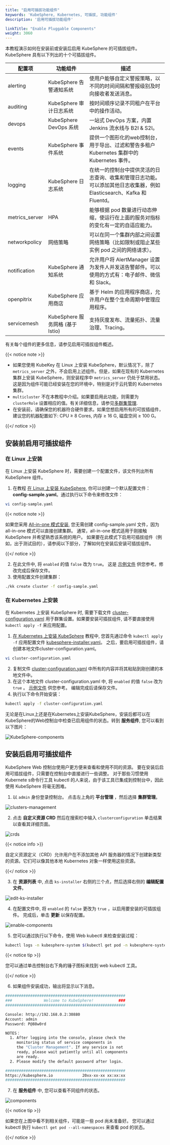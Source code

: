 ```yaml
---
title: "启用可插拔功能组件"
keywords: 'KubeSphere, Kubernetes, 可插拔, 功能组件'
description: '启用可插拔功能组件'

linkTitle: "Enable Pluggable Components"
weight: 3060
---
```


本教程演示如何在安装前或安装后启用 KubeSphere 的可插拔组件。KubeSphere 具有以下列出的十个可插拔组件。

| 配置项 | 功能组件               | 描述                                                  |
| ------------------ | ------------------------------------- | ------------------------------------------------------------ |
| alerting           | KubeSphere 告警通知系统            | 使用户能够自定义警报策略，以不同的时间间隔和警报级别及时向接收者发送消息。 |
| auditing           | KubeSphere 审计日志系统           | 按时间顺序记录不同租户在平台中的操作活动。 |
| devops             | KubeSphere DevOps 系统              | 一站式 DevOps 方案，内置 Jenkins 流水线与 B2I & S2I。 |
| events             | KubeSphere 事件系统              | 提供一个图形化的web控制台，用于导出、过滤和警告多租户 Kubernetes 集群中的 Kubernetes 事件。 |
| logging            | KubeSphere 日志系统             | 在统一的控制台中提供灵活的日志查询、收集和管理日志功能。可以添加其他日志收集器，例如Elasticsearch、Kafka 和 Fluentd。 |
| metrics_server     | HPA                                   | 能够根据 pod 数量进行动态伸缩，使运行在上面的服务对指标的变化有一定的自适应能力。 |
| networkpolicy      | 网络策略                        | 可以在同一个集群内部之间设置网络策略（比如限制或阻止某些实例 pod 之间的网络请求）。 |
| notification       | KubeSphere 通知系统        | 允许用户将 AlertManager 设置为发件人并发送告警邮件。可以使用的方式有：电子邮件、微信和 Slack。 |
| openpitrix         | KubeSphere 应用商店                  | 基于 Helm 的应用程序商店，允许用户在整个生命周期中管理应用程序。 |
| servicemesh        | KubeSphere 服务网格 (基于 Istio) | 支持灰度发布、流量拓扑、流量治理、Tracing。 |

有关每个组件的更多信息，请参见启用可插拔组件概述。

{{< notice note >}}

- 如果您使用 KubeKey 在 Linux 上安装 KubeSphere，默认情况下，除了 `metrics_server` 之外，不会启用上述组件。但是，如果在现有的 Kubernetes 集群上安装 KubeSphere，则安装程序中 `metrics_server` 仍处于禁用状态。这是因为组件可能已经安装在您的环境中，特别是对于云托管的 Kubernetes 集群。
- `multicluster` 不在本教程中介绍。如果要启用此功能，则需要为 `clusterRole` 设置相应的值。有关详细信息，请参见[多群集管理](../../multicluster-management/).
- 在安装前，请确保您的机器符合硬件要求。如果您想启用所有的可拔插组件，建议您的机器配置如下: CPU ≥ 8 Cores, 内存 ≥ 16 G, 磁盘空间 ≥ 100 G。

{{</ notice >}}

## 安装前启用可插拔组件

### **在 Linux 上安装**

在 Linux 上安装 KubeSphere 时，需要创建一个配置文件，该文件列出所有 KubeSphere 组件。

1. 在教程 [在 Linux 上安装 KubeSphere](../../installing-on-linux/introduction/multioverview/), 你可以创建一个默认配置文件： **config-sample.yaml**。通过执行以下命令来修改文件：

```bash
vi config-sample.yaml
```

{{< notice note >}}

如果您采用 [All-in-one 模式安装](../../quick-start/all-in-one-on-linux/), 您无需创建 config-sample.yaml 文件，因为 all-in-one 模式可以直接创建集群。 通常，all-in-one 模式适用于刚接触 KubeSphere 并希望熟悉该系统的用户。 如果要在此模式下启用可插拔组件（例如，出于测试目的），请参阅以下部分，了解如何在安装后安装可插拔组件。

{{</ notice >}}

2. 在此文件中, 将 `enabled` 的值 `false` 改为 `true`。 这是 [示例文件](https://github.com/kubesphere/kubekey/blob/master/docs/config-example.md) 供您参考。修改完成后保存文件。
3. 使用配置文件创建集群：

```bash
./kk create cluster -f config-sample.yaml
```

### 在 Kubernetes 上安装

在 Kubernetes 上安装 KubeSphere 时, 需要下载文件 [cluster-configuration.yaml](https://github.com/kubesphere/ks-installer/releases/download/v3.0.0/cluster-configuration.yaml) 用于群集设置。如果要安装可插拔组件, 请不要直接使用 `kubectl apply -f` 来应用配置。

1. [在 Kubernetes 上安装 KubeSphere](../../installing-on-kubernetes/introduction/overview/) 教程中, 您首先通过命令 `kubectl apply -f` 应用配置文件 [kubesphere-installer.yaml](https://github.com/kubesphere/ks-installer/releases/download/v3.0.0/kubesphere-installer.yaml)。 之后，要启用可插拔组件，请创建本地文件cluster-configuration.yaml。
```bash
vi cluster-configuration.yaml
```

2. 复制文件 [cluster-configuration.yaml](https://github.com/kubesphere/ks-installer/releases/download/v3.0.0/cluster-configuration.yaml) 中所有的内容并将其粘贴到刚创建的本地文件中。
3. 在这个本地文件 cluster-configuration.yaml 中,  将 `enabled` 的值 `false` 改为 `true` 。  [示例文件](https://github.com/kubesphere/ks-installer/blob/master/deploy/cluster-configuration.yaml) 供您参考。 编辑完成后请保存文件。
4. 执行以下命令开始安装：

```bash
kubectl apply -f cluster-configuration.yaml
```

无论是在Linux上还是在Kubernetes上安装KubeSphere，安装后都可以在KubeSphere的Web控制台中检查已启用组件的状态。转到 **服务组件**, 您可以看到以下图片：

![KubeSphere-components](/images/docs/quickstart/kubesphere-components-zh.png)

## 安装后启用可插拔组件

KubeSphere Web 控制台使用户更方便来查看和使用不同的资源。 要在安装后启用可插拔组件，只需要在控制台中直接进行一些调整。 对于那些习惯使用 Kubernete s命令行工具 kubectl 的人来说，由于该工具已集成到控制台中，因此使用 KubeSphere 将毫无困难。

1. 以 `admin` 身份登录控制台。 点击左上角的 **平台管理** ，然后选择 **集群管理**。

![clusters-management](/images/docs/quickstart/clusters-management-zh.png)

2. 点击 **自定义资源 CRD** 然后在搜索栏中输入 `clusterconfiguration` 单击结果以查看其详细页面。

![crds](/images/docs/quickstart/crds-zh.png)

{{< notice info >}}

自定义资源定义（CRD）允许用户在不添加其他 API 服务器的情况下创建新类型的资源。它们可以像其他本地 Kubernetes 对象一样使用这些资源。

{{</ notice >}}

3. 在 **资源列表** 中, 点击 `ks-installer` 右侧的三个点，然后选择右侧的 **编辑配置文件**。

![edit-ks-installer](/images/docs/quickstart/edit-ks-installer-zh.png)

4. 在配置文件中, 将 `enabled` 的 `false` 更改为 `true` ，以启用要安装的可插拔组件。 完成后，单击 **更新** 以保存配置。

![enable-components](/images/docs/quickstart/enable-components-zh.png)

5. 您可以通过执行以下命令，使用 Web kubectl 来检查安装过程：

```bash
kubectl logs -n kubesphere-system $(kubectl get pod -n kubesphere-system -l app=ks-install -o jsonpath='{.items[0].metadata.name}') -f
```

{{< notice tip >}}

您可以通过单击控制台右下角的锤子图标来找到 web kubectl 工具。

{{</ notice >}}

6. 如果组件安装成功，输出将显示以下消息。

```bash
#####################################################
###              Welcome to KubeSphere!           ###
#####################################################

Console: http://192.168.0.2:30880
Account: admin
Password: P@88w0rd

NOTES：
  1. After logging into the console, please check the
     monitoring status of service components in
     the "Cluster Management". If any service is not
     ready, please wait patiently until all components
     are ready.
  2. Please modify the default password after login.

#####################################################
https://kubesphere.io             20xx-xx-xx xx:xx:xx
#####################################################
```

7. 在  **服务组件** 中, 您可以查看不同组件的状态。

![components](/images/docs/quickstart/kubesphere-components-zh.png)

{{< notice tip >}}

如果您在上图中看不到相关组件，可能是一些 pod 尚未准备好。 您可以通过 kubectl 执行 `kubectl get pod --all-namespaces` 来查看 pod 的状态。

{{</ notice >}}
